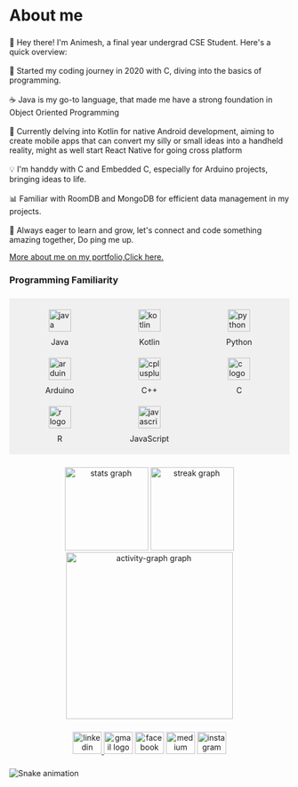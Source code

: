 <h1 align="left">About me</h1>

###

<p align="left">👋 Hey there! I'm Animesh, a final year undergrad CSE Student. Here's a quick overview:<br>
<br>🚀 Started my coding journey in 2020 with C, diving into the basics of programming.<br>
<br>☕ Java is my go-to language, that made me have a strong foundation in Object Oriented Programming<br>
<br>📱 Currently delving into Kotlin for native Android development, aiming to create mobile apps that can convert my silly or small ideas into a handheld reality, might as well start React Native for going cross platform<br>
<br>💡 I'm handdy with C and Embedded C, especially for Arduino projects, bringing ideas to life.<br>
<br>📊 Familiar with RoomDB and MongoDB for efficient data management in my projects.<br>
<br>🌱 Always eager to learn and grow, let's connect and code something amazing together, Do ping me up.</p>

<a href="https://underdog-7k7.github.io/Portfolio-Website/">More about me on my portfolio,Click here.</a>

###

<h3 align="left">Programming Familiarity</h3>

###




###
<div style="display: grid; grid-template-columns: repeat(3, 1fr); gap: 20px; padding: 20px; background-color: #f0f0f0;">
 <div style="display: flex; flex-direction: column; align-items: center;">
   <img src="https://cdn.jsdelivr.net/gh/devicons/devicon/icons/java/java-original.svg" height="40" alt="java logo" />
   <span style="margin-top: 10px;">Java</span>
 </div>
 <div style="display: flex; flex-direction: column; align-items: center;">
   <img src="https://cdn.jsdelivr.net/gh/devicons/devicon/icons/kotlin/kotlin-original.svg" height="40" alt="kotlin logo" />
   <span style="margin-top: 10px;">Kotlin</span>
 </div>
 <div style="display: flex; flex-direction: column; align-items: center;">
   <img src="https://cdn.jsdelivr.net/gh/devicons/devicon/icons/python/python-original.svg" height="40" alt="python logo" />
   <span style="margin-top: 10px;">Python</span>
 </div>
 <div style="display: flex; flex-direction: column; align-items: center;">
   <img src="https://cdn.jsdelivr.net/gh/devicons/devicon/icons/arduino/arduino-original.svg" height="40" alt="arduino logo" />
   <span style="margin-top: 10px;">Arduino</span>
 </div>
 <div style="display: flex; flex-direction: column; align-items: center;">
   <img src="https://cdn.jsdelivr.net/gh/devicons/devicon/icons/cplusplus/cplusplus-original.svg" height="40" alt="cplusplus logo" />
   <span style="margin-top: 10px;">C++</span>
 </div>
 <div style="display: flex; flex-direction: column; align-items: center;">
   <img src="https://cdn.jsdelivr.net/gh/devicons/devicon/icons/c/c-original.svg" height="40" alt="c logo" />
   <span style="margin-top: 10px;">C</span>
 </div>
 <div style="display: flex; flex-direction: column; align-items: center;">
   <img src="https://cdn.jsdelivr.net/gh/devicons/devicon/icons/r/r-original.svg" height="40" alt="r logo" />
   <span style="margin-top: 10px;">R</span>
 </div>
 <div style="display: flex; flex-direction: column; align-items: center;">
   <img src="https://cdn.simpleicons.org/javascript/F7DF1E" height="40" alt="javascript logo" />
   <span style="margin-top: 10px;">JavaScript</span>
 </div>
</div>


###

<div align="center">
  <img src="https://github-readme-stats.vercel.app/api?username=underdog-7k7&hide_title=false&hide_rank=false&show_icons=true&include_all_commits=true&count_private=true&disable_animations=false&theme=dracula&locale=en&hide_border=false&order=1" height="150" alt="stats graph"  />
  <img src="https://streak-stats.demolab.com?user=underdog-7k7&locale=en&mode=daily&theme=dracula&hide_border=false&border_radius=5&order=3" height="150" alt="streak graph"  />
  <img src="https://github-readme-activity-graph.vercel.app/graph?username=underdog-7k7&radius=16&theme=react&area=true&order=5" height="300" alt="activity-graph graph"  />
</div>

###

<div align="center">
  <a href="https://www.linkedin.com/" target="_blank">
    <img src="https://raw.githubusercontent.com/maurodesouza/profile-readme-generator/master/src/assets/icons/social/linkedin/default.svg" width="52" height="40" alt="linkedin logo"  />
  </a>
  <img src="https://raw.githubusercontent.com/maurodesouza/profile-readme-generator/master/src/assets/icons/social/gmail/default.svg" width="52" height="40" alt="gmail logo"  />
  <img src="https://raw.githubusercontent.com/maurodesouza/profile-readme-generator/master/src/assets/icons/social/facebook/default.svg" width="52" height="40" alt="facebook logo"  />
  <img src="https://raw.githubusercontent.com/maurodesouza/profile-readme-generator/master/src/assets/icons/social/medium/default.svg" width="52" height="40" alt="medium logo"  />
  <img src="https://raw.githubusercontent.com/maurodesouza/profile-readme-generator/master/src/assets/icons/social/instagram/default.svg" width="52" height="40" alt="instagram logo"  />
</div>

###

<img src="https://raw.githubusercontent.com/underdog-7k7/underdog-7k7/output/snake.svg" alt="Snake animation" />

###
